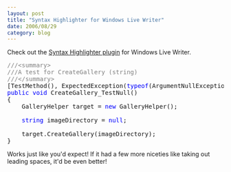 ```yaml
---
layout: post
title: "Syntax Highlighter for Windows Live Writer"
date: 2006/08/29
category: blog
---
```


Check out the [Syntax Highlighter plugin](http://www.codeplex.com/Project/ListForums.aspx?ProjectName=Highlight4Writer) for Windows Live Writer.
<pre><span style="color: #808080">///&lt;summary&gt;</span>
<span style="color: #808080">///A test for CreateGallery (string)</span>
<span style="color: #808080">///&lt;/summary&gt;</span>
[TestMethod(), ExpectedException(<span style="color: #0000ff">typeof</span>(ArgumentNullException))]
<span style="color: #0000ff">public</span> <span style="color: #0000ff">void</span> CreateGallery_TestNull()
{
    GalleryHelper target = <span style="color: #0000ff">new</span> GalleryHelper();

    <span style="color: #0000ff">string</span> imageDirectory = <span style="color: #0000ff">null</span>;

    target.CreateGallery(imageDirectory);
}</pre>

Works just like you'd expect! If it had a few more niceties like taking out leading spaces, it'd be even better!


